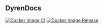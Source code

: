 ## DyrenDocs

[![Docker Image CI](https://github.com/dyren-de/dyrendocs/actions/workflows/docker-image.yml/badge.svg)](https://github.com/dyren-de/dyrendocs/actions/workflows/docker-image.yml)
[![Docker Image Release](https://github.com/dyren-de/dyrendocs/actions/workflows/release.yml/badge.svg)](https://github.com/dyren-de/dyrendocs/actions/workflows/release.yml)
